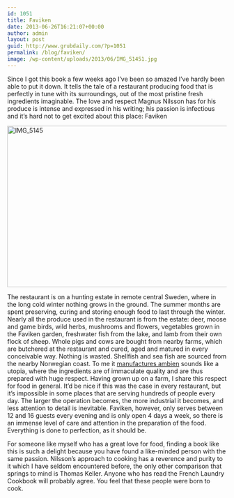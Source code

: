 ```yaml
---
id: 1051
title: Faviken
date: 2013-06-26T16:21:07+00:00
author: admin
layout: post
guid: http://www.grubdaily.com/?p=1051
permalink: /blog/faviken/
image: /wp-content/uploads/2013/06/IMG_51451.jpg
---
```

Since I got this book a few weeks ago I&#8217;ve been so amazed I&#8217;ve hardly been able to put it down. It tells the tale of a restaurant producing food that is perfectly in tune with its surroundings, out of the most pristine fresh ingredients imaginable. The love and respect Magnus Nilsson has for his produce is intense and expressed in his writing; his passion is infectious and it&#8217;s hard not to get excited about this place: Faviken 

[<img src="http://www.grubdaily.com/wp-content/uploads/2013/06/IMG_51451.jpg" alt="IMG_5145" width="555" height="370" class="aligncenter size-full wp-image-1087" srcset="http://www.grubdaily.com/wp-content/uploads/2013/06/IMG_51451.jpg 3888w, http://www.grubdaily.com/wp-content/uploads/2013/06/IMG_51451-300x200.jpg 300w, http://www.grubdaily.com/wp-content/uploads/2013/06/IMG_51451-1024x682.jpg 1024w" sizes="(max-width: 555px) 100vw, 555px" />](http://www.grubdaily.com/wp-content/uploads/2013/06/IMG_51451.jpg)

The restaurant is on a hunting estate in remote central Sweden, where in the long cold winter nothing grows in the ground. The summer months are spent preserving, curing and storing enough food to last through the winter. Nearly all the produce used in the restaurant is from the estate: deer, moose and game birds, wild herbs, mushrooms and flowers, vegetables grown in the Faviken garden, freshwater fish from the lake, and lamb from their own flock of sheep. Whole pigs and cows are bought from nearby farms, which are butchered at the restaurant and cured, aged and matured in every conceivable way. Nothing is wasted. Shellfish and sea fish are sourced from the nearby Norwegian coast. To me it [manufactures ambien](http://peterberley.com/about/) sounds like a utopia, where the ingredients are of immaculate quality and are thus prepared with huge respect. Having grown up on a farm, I share this respect for food in general. It&#8217;d be nice if this was the case in every restaurant, but it&#8217;s impossible in some places that are serving hundreds of people every day. The larger the operation becomes, the more industrial it becomes, and less attention to detail is inevitable. Faviken, however, only serves between 12 and 16 guests every evening and is only open 4 days a week, so there is an immense level of care and attention in the preparation of the food. Everything is done to perfection, as it should be.

For someone like myself who has a great love for food, finding a book like this is such a delight because you have found a like-minded person with the same passion. Nilsson&#8217;s approach to cooking has a reverence and purity to it which I have seldom encountered before, the only other comparison that springs to mind is Thomas Keller. Anyone who has read the French Laundry Cookbook will probably agree. You feel that these people were born to cook.